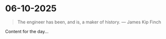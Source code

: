 # 06-10-2025

> The engineer has been, and is, a maker of history. — James Kip Finch

Content for the day...
